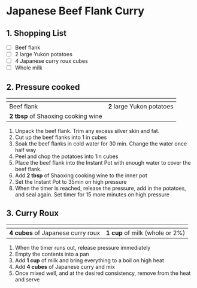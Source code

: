 # Japanese Beef Flank Curry

## 1. Shopping List
- [ ] Beef flank
- [ ] 2 large Yukon potatoes
- [ ] 4 Japanese curry roux cubes
- [ ] Whole milk

## 2. Pressure cooked
|<!-- -->|<!-- -->|
|---|---|
| Beef flank | **2** large Yukon potatoes |
| **2 tbsp** of Shaoxing cooking wine ||

1. Unpack the beef flank. Trim any excess silver skin and fat.
2. Cut up the beef flanks into 1 in cubes
3. Soak the beef flanks in cold water for 30 min. Change the water once half way
4. Peel and chop the potatoes into 1in cubes
5. Place the beef flank into the Instant Pot with enough water to cover the beef flank.
6. Add **2 tbsp** of Shaoxing cooking wine to the inner pot
7. Set the Instant Pot to 35min on high pressure
8. When the timer is reached, release the pressure, add in the potatoes, and seal again. Set timer for 15 more minutes on high pressure

## 3. Curry Roux
|<!-- -->|<!-- -->|
|---|---|
| **4 cubes** of Japanese curry roux | **1 cup** of milk (whole or 2%) |

1. When the timer runs out, release pressure immediately
2. Empty the contents into a pan
3. Add **1 cup** of milk and bring everything to a boil on high heat
4. Add **4 cubes** of Japanese curry and mix
5. Once mixed well, and at the desired consistency, remove from the heat and serve
